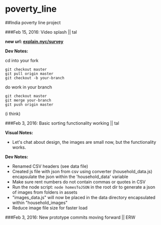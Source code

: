 poverty_line
============

##India poverty line project 

###Feb 15, 2016: Video splash || tal

**new url: [explain.nyc/survey](http://www.explain.nyc/survey)**

**Dev Notes:**

cd into your fork

```
git checkout master
git pull origin master
git checkout -b your-branch
```
do work in your branch
```
git checkout master
git merge your-branch
git push origin master
```
(i think)

###Feb 3, 2016: Basic sorting functionality working || tal

**Visual Notes:**
- Let's chat about design, the images are small now, but the functionality works.

**Dev Notes:**
- Renamed CSV headers (see data file)
- Created js file with json from csv using converter (household_data.js)
	encapsulate the json within the 'household_data' variable
- Make sure rent numbers do not contain commas or quotes in CSV
- Run the node script: ```node homesToJSON``` in the root dir to generate a json of images from folders in assets
- "images_data.js" will now be placed in the data directory encapsulated within "household_images"
- Reduce image file size for faster load

###Feb 3, 2016: New prototype commits moving forward || ERW



